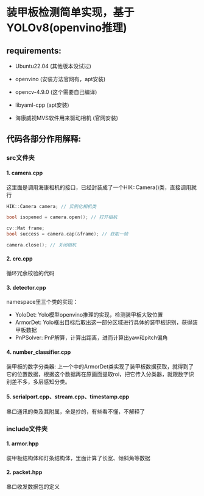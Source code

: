 # 装甲板检测简单实现，基于YOLOv8(openvino推理)

## requirements:

* Ubuntu22.04 (其他版本没试过)

* openvino (安装方法官网有，apt安装)

* opencv-4.9.0 (这个需要自己编译)

* libyaml-cpp (apt安装)

* 海康威视MVS软件用来驱动相机 (官网安装)

## 代码各部分作用解释:

### src文件夹

#### 1. camera.cpp

这里面是调用海康相机的接口，已经封装成了一个HIK::Camera()类，直接调用就行

```c++
HIK::Camera camera; // 实例化相机类

bool isopened = camera.open(); // 打开相机

cv::Mat frame;
bool success = camera.cap(&frame); // 获取一帧

camera.close(); // 关闭相机
```

#### 2. crc.cpp

循环冗余校验的代码

#### 3. detector.cpp

namespace里三个类的实现：

* YoloDet: Yolo模型openvino推理的实现，检测装甲板大致位置
* ArmorDet: Yolo框出目标后取出这一部分区域进行具体的装甲板识别，获得装甲板数据
* PnPSolver: PnP解算，计算出距离，进而计算出yaw和pitch偏角

#### 4. number_classifier.cpp

装甲板的数字分类器: 上一个中的ArmorDet类实现了装甲板数据获取，就得到了它的位置数据，根据这个数据再在原画面提取roi，把它传入分类器，就跟数字识别差不多，多层感知分类。

#### 5. serialport.cpp、stream.cpp、timestamp.cpp

串口通讯的类及其附属，全是抄的，有些看不懂，不解释了

### include文件夹

#### 1. armor.hpp

装甲板结构体和灯条结构体，里面计算了长宽、倾斜角等数据

#### 2. packet.hpp

串口收发数据包的定义